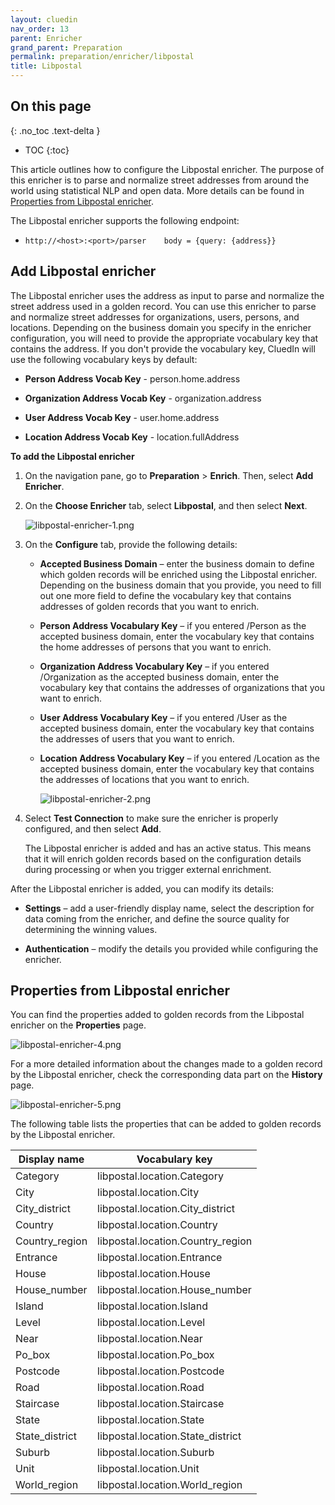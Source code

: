 ```yaml
---
layout: cluedin
nav_order: 13
parent: Enricher
grand_parent: Preparation
permalink: preparation/enricher/libpostal
title: Libpostal
---
```

## On this page
{: .no_toc .text-delta }
- TOC
{:toc}

This article outlines how to configure the Libpostal enricher. The purpose of this enricher is to parse and normalize street addresses from around the world using statistical NLP and open data. More details can be found in [Properties from Libpostal enricher](#properties-from-libpostal-enricher).

The Libpostal enricher supports the following endpoint:

- `http://<host>:<port>/parser    body = {query: {address}}`

## Add Libpostal enricher

The Libpostal enricher uses the address as input to parse and normalize the street address used in a golden record. You can use this enricher to parse and normalize street addresses for organizations, users, persons, and locations. Depending on the business domain you specify in the enricher configuration, you will need to provide the appropriate vocabulary key that contains the address. If you don't provide the vocabulary key, CluedIn will use the following vocabulary keys by default:

- **Person Address Vocab Key** - person.home.address

- **Organization Address Vocab Key** - organization.address

- **User Address Vocab Key** - user.home.address

- **Location Address Vocab Key** - location.fullAddress

**To add the Libpostal enricher**

1. On the navigation pane, go to **Preparation** > **Enrich**. Then, select **Add Enricher**.

1. On the **Choose Enricher** tab, select **Libpostal**, and then select **Next**.

    ![libpostal-enricher-1.png](../../assets/images/preparation/enricher/libpostal-enricher-1.png)

1. On the **Configure** tab, provide the following details:

    - **Accepted Business Domain** – enter the business domain to define which golden records will be enriched using the Libpostal enricher. Depending on the business domain that you provide, you need to fill out one more field to define the vocabulary key that contains addresses of golden records that you want to enrich.

    - **Person Address Vocabulary Key** – if you entered /Person as the accepted business domain, enter the vocabulary key that contains the home addresses of persons that you want to enrich.

    - **Organization Address Vocabulary Key** – if you entered /Organization as the accepted business domain, enter the vocabulary key that contains the addresses of organizations that you want to enrich.

    - **User Address Vocabulary Key** – if you entered /User as the accepted business domain, enter the vocabulary key that contains the addresses of users that you want to enrich.

    - **Location Address Vocabulary Key** – if you entered /Location as the accepted business domain, enter the vocabulary key that contains the addresses of locations that you want to enrich.

        ![libpostal-enricher-2.png](../../assets/images/preparation/enricher/libpostal-enricher-2.png)

1. Select **Test Connection** to make sure the enricher is properly configured, and then select **Add**.

    The Libpostal enricher is added and has an active status. This means that it will enrich golden records based on the configuration details during processing or when you trigger external enrichment.

After the Libpostal enricher is added, you can modify its details:

- **Settings** – add a user-friendly display name, select the description for data coming from the enricher, and define the source quality for determining the winning values.

- **Authentication** – modify the details you provided while configuring the enricher.

## Properties from Libpostal enricher

You can find the properties added to golden records from the Libpostal enricher on the **Properties** page.

![libpostal-enricher-4.png](../../assets/images/preparation/enricher/libpostal-enricher-4.png)

For a more detailed information about the changes made to a golden record by the Libpostal enricher, check the corresponding data part on the **History** page.

![libpostal-enricher-5.png](../../assets/images/preparation/enricher/libpostal-enricher-5.png)

The following table lists the properties that can be added to golden records by the Libpostal enricher.

| Display name | Vocabulary key |
|--|--|
| Category | libpostal.location.Category |
| City | libpostal.location.City |
| City_district | libpostal.location.City_district |
| Country | libpostal.location.Country |
| Country_region | libpostal.location.Country_region |
| Entrance | libpostal.location.Entrance |
| House | libpostal.location.House |
| House_number | libpostal.location.House_number |
| Island | libpostal.location.Island |
| Level | libpostal.location.Level |
| Near | libpostal.location.Near |
| Po_box | libpostal.location.Po_box |
| Postcode | libpostal.location.Postcode |
| Road | libpostal.location.Road |
| Staircase | libpostal.location.Staircase |
| State | libpostal.location.State |
| State_district | libpostal.location.State_district |
| Suburb | libpostal.location.Suburb |
| Unit | libpostal.location.Unit |
| World_region | libpostal.location.World_region |